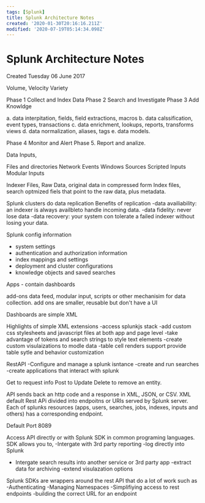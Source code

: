 ```yaml
---
tags: [Splunk]
title: Splunk Architecture Notes
created: '2020-01-30T20:16:16.211Z'
modified: '2020-07-19T05:14:34.098Z'
---
```


# Splunk Architecture Notes
Created Tuesday 06 June 2017

Volume,
Velocity
Variety

Phase 1 Collect and Index Data
Phase 2 Search and Investigate
Phase 3 Add Knowldge

a. data interpitation, fields, field extractions, macros
b. data calssification, event types, transactions
c. data enrichment, lookups, reports, transforms views
d. data normalization, aliases, tags
e. data models. 

Phase 4 Monitor and Alert
Phase 5. Report and analize. 

Data Inputs,

Files and directories
Network Events
Windows Sources
Scripted Inputs
Modular Inputs

Indexer Files,
Raw Data, original data in compressed form
Index files, search optmized fiels that point to the raw data, plus metadata.

Splunk clusters do data replication
Benefits of replication
-data availiability: an indexer is always availbleto handle incoming data.
-data fidelity: never lose data
-data recovery: your system con tolerate a failed indexer without losing your data.

Splunk config information
- system settings
- authentication and authorization information
- index mappings and settings
- deployment and cluster configurations
- knowledge objects and saved searches


Apps -  contain dashboards

add-ons data feed, modular input, scripts or other mechanisim for data collection. add ons are smaller, reusable but don't have a UI

Dashboards are simple XML

Highlights of simple XML extensions
-access splunkjs stack
-add custom css stylesheets and javascript files at both app and page level
-take advantage of tokens and search strings to style text elements
-create custom visulaizations to modle data
-table cell renders support provide table sytle and behavior customization

RestAPI 
-Configure and manage a splunk isntance
-create and run searches
-create applications that interact with splunk

Get to request info
Post to Update
Delete to remove an entity.  

API sends back an http code and a response in XML, JSON, or CSV. XML default
Rest APi divided into endpoitns or URIs served by Splunk server. Each of splunks resources (apps, users, searches, jobs, indexes, inputs and others) has a corresponding endpoint.

Default Port 8089

Access API directly or with Splunk SDK in common programing languages.
SDK allows you to, 
-Intergate with 3rd party reporting
-log directly into Splunk
- Intergate search results into another service or 3rd party app
-extract data for archiving
-extend visulazation options

Splunk SDKs are wrappers around the rest API that do a lot of work such as
-Authenticating
-Managing Namespaces
-Simplifiying access to rest endpoints
-building the correct URL for an endpoint






